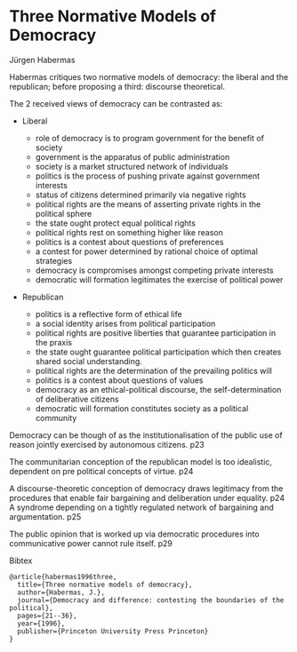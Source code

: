 Three Normative Models of Democracy
===================================

Jürgen Habermas

Habermas critiques two normative models of democracy: the liberal and the republican; before proposing a third: discourse theoretical.

The 2 received views of democracy can be contrasted as:

- Liberal
	- role of democracy is to program government for the benefit of society
	- government is the apparatus of public administration
	- society is a market structured network of individuals
	- politics is the process of pushing private against government interests
	- status of citizens determined primarily via negative rights
	- political rights are the means of asserting private rights in the political sphere
	- the state ought protect equal political rights
	- political rights rest on something higher like reason
	- politics is a contest about questions of preferences
	- a contest for power determined by rational choice of optimal strategies
	- democracy is compromises amongst competing private interests
	- democratic will formation legitimates the exercise of political power

- Republican
	- politics is a reflective form of ethical life
	- a social identity arises from political participation
	- political rights are positive liberties that guarantee participation in the praxis
	- the state ought guarantee political participation which then creates shared social understanding.
	- political rights are the determination of the prevailing politics will
	- politics is a contest about questions of values
	- democracy as an ethical-political discourse, the self-determination of deliberative citizens
	- democratic will formation constitutes society as a political community

	

Democracy can be though of as the institutionalisation of the public use of reason jointly exercised by autonomous citizens. p23

The communitarian conception of the republican model is too idealistic, dependent on pre political concepts of virtue. p24

A discourse-theoretic conception of democracy draws legitimacy from the procedures that enable fair bargaining and deliberation under equality. p24  A syndrome depending on a tightly regulated network of bargaining and argumentation. p25

The public opinion that is worked up via democratic procedures into communicative power cannot rule itself. p29

Bibtex

	@article{habermas1996three,
	  title={Three normative models of democracy},
	  author={Habermas, J.},
	  journal={Democracy and difference: contesting the boundaries of the political},
	  pages={21--36},
	  year={1996},
	  publisher={Princeton University Press Princeton}
	}
